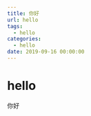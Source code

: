```yaml
---
title: 你好
url: hello
tags:
  - hello
categories:
  - hello
date: 2019-09-16 00:00:00
---
```

# hello
你好
